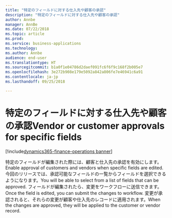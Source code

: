```yaml
---
title: "特定のフィールドに対する仕入先や顧客の承認"
description: "特定のフィールドに対する仕入先や顧客の承認"
author: Annbe
manager: AnnBe
ms.date: 07/22/2018
ms.topic: article
ms.prod: 
ms.service: business-applications
ms.technology: 
ms.author: Annbe
audience: end-user
ms.translationtype: HT
ms.sourcegitcommit: b1a0f1e04786d2daef091fc6f6f9c168f2b005e7
ms.openlocfilehash: 3e272b908e179e5092a842a806fe7e46941c6a91
ms.contentlocale: ja-jp
ms.lasthandoff: 09/25/2018

---
```

#  <a name="vendor-or-customer-approvals-for-specific-fields"></a><span data-ttu-id="15a3d-103">特定のフィールドに対する仕入先や顧客の承認</span><span class="sxs-lookup"><span data-stu-id="15a3d-103">Vendor or customer approvals for specific fields</span></span>

[!include[dynamics365-finance-operations banner](../includes/dynamics365-finance-operations.md)]



<span data-ttu-id="15a3d-104">特定のフィールドが編集された際には、顧客と仕入先の承認を有効にします。</span><span class="sxs-lookup"><span data-stu-id="15a3d-104">Enable approval of customers and vendors when specific fields are edited.</span></span> <span data-ttu-id="15a3d-105">今回のリリースでは、承認可能なフィールドの一覧からフィールドを選択できるようになります。</span><span class="sxs-lookup"><span data-stu-id="15a3d-105">You will be able to select from a list of fields that can be approved.</span></span> <span data-ttu-id="15a3d-106">フィールドが編集されたら、変更をワークフローに送信できます。</span><span class="sxs-lookup"><span data-stu-id="15a3d-106">Once the field is edited, you can submit the changes to workflow.</span></span> <span data-ttu-id="15a3d-107">変更が承認されると、それらの変更が顧客や仕入先のレコードに適用されます。</span><span class="sxs-lookup"><span data-stu-id="15a3d-107">When the changes are approved, they will be applied to the customer or vendor record.</span></span>

